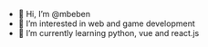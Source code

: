 - 👋 Hi, I’m @mbeben
- 👀 I’m interested in web and game development
- 🌱 I’m currently learning python, vue and react.js
